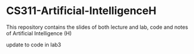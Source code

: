 # CS311-Artificial-IntelligenceH
This repository contains the slides of both lecture and lab, code and notes of Artificial Intelligence (H) 

update to code in lab3
